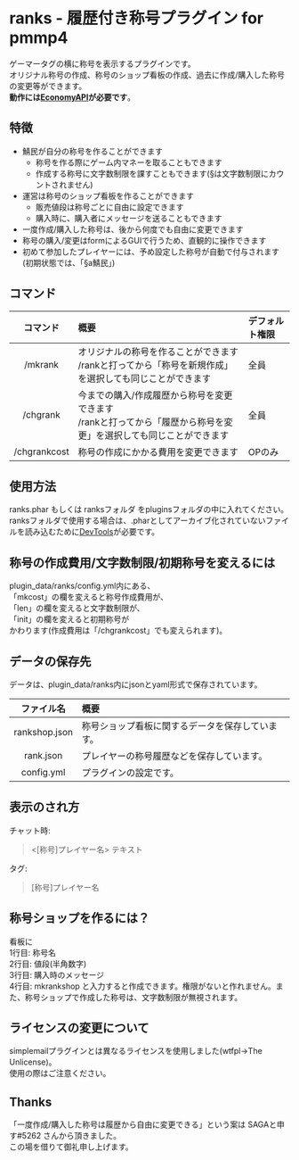 # ranks - 履歴付き称号プラグイン for pmmp4
ゲーマータグの横に称号を表示するプラグインです。
<br>オリジナル称号の作成、称号のショップ看板の作成、過去に作成/購入した称号の変更等ができます。
<br>**動作には[EconomyAPI](https://poggit.pmmp.io/p/EconomyAPI/5.7.3-PM4)が必要です**。

## 特徴

- 鯖民が自分の称号を作ることができます
    - 称号を作る際にゲーム内マネーを取ることもできます
    - 作成する称号に文字数制限を課すこともできます(§は文字数制限にカウントされません)
- 運営は称号のショップ看板を作ることができます
    - 販売値段は称号ごとに自由に設定できます
    - 購入時に、購入者にメッセージを送ることもできます
- 一度作成/購入した称号は、後から何度でも自由に変更できます
- 称号の購入/変更はformによるGUIで行うため、直観的に操作できます
- 初めて参加したプレイヤーには、予め設定した称号が自動で付与されます(初期状態では、「§a鯖民」)

## コマンド

コマンド | 概要 | デフォルト権限
:---:|:---|:---
/mkrank | オリジナルの称号を作ることができます<br>/rankと打ってから「称号を新規作成」を選択しても同じことができます | 全員
/chgrank | 今までの購入/作成履歴から称号を変更できます<br>/rankと打ってから「履歴から称号を変更」を選択しても同じことができます | 全員
/chgrankcost | 称号の作成にかかる費用を変更できます | OPのみ

## 使用方法

ranks.phar もしくは ranksフォルダ をpluginsフォルダの中に入れてください。ranksフォルダで使用する場合は、.pharとしてアーカイブ化されていないファイルを読み込むために[DevTools](https://poggit.pmmp.io/p/DevTools)が必要です。

## 称号の作成費用/文字数制限/初期称号を変えるには

plugin_data/ranks/config.yml内にある、
<br>「mkcost」の欄を変えると称号作成費用が、
<br>「len」の欄を変えると文字数制限が、
<br>「init」の欄を変えると初期称号が
<br>かわります(作成費用は「/chgrankcost」でも変えられます)。

## データの保存先

データは、plugin_data/ranks内にjsonとyaml形式で保存されています。

ファイル名 | 概要
:---:|:---
rankshop.json | 称号ショップ看板に関するデータを保存しています。
rank.json | プレイヤーの称号履歴などを保存しています。
config.yml | プラグインの設定です。

## 表示のされ方

チャット時:
> <[称号]プレイヤー名> テキスト

タグ:
> [称号]プレイヤー名

## 称号ショップを作るには？

看板に
<br>1行目: 称号名
<br>2行目: 値段(半角数字)
<br>3行目: 購入時のメッセージ
<br>4行目: mkrankshop
と入力すると作成できます。権限がないと作れません。また、称号ショップで作成した称号は、文字数制限が無視されます。

## ライセンスの変更について

simplemailプラグインとは異なるライセンスを使用しました(wtfpl->The Unlicense)。
<br>使用の際はご注意ください。

## Thanks

「一度作成/購入した称号は履歴から自由に変更できる」という案は SAGAと申す#5262 さんから頂きました。<br>この場を借りて御礼申し上げます。
